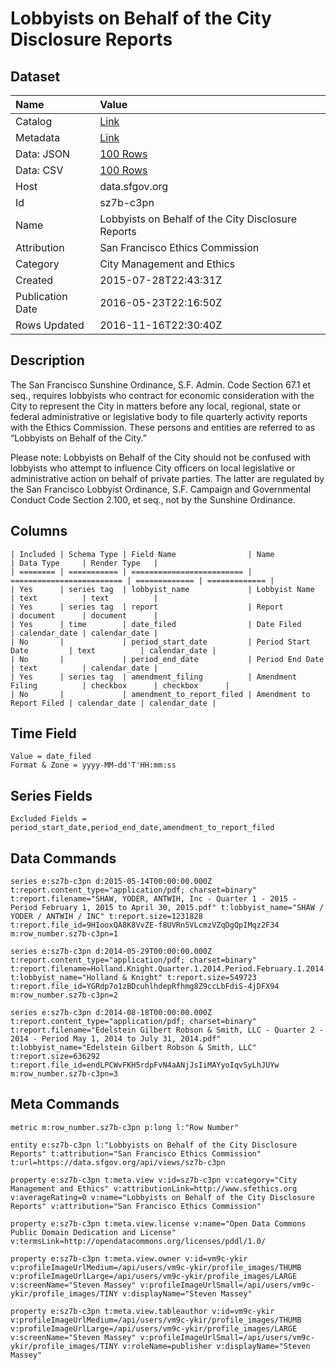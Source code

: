 # Lobbyists on Behalf of the City Disclosure Reports

## Dataset

| Name | Value |
| :--- | :---- |
| Catalog | [Link](https://catalog.data.gov/dataset/lobbyists-on-behalf-of-the-city-disclosure-reports) |
| Metadata | [Link](https://data.sfgov.org/api/views/sz7b-c3pn) |
| Data: JSON | [100 Rows](https://data.sfgov.org/api/views/sz7b-c3pn/rows.json?max_rows=100) |
| Data: CSV | [100 Rows](https://data.sfgov.org/api/views/sz7b-c3pn/rows.csv?max_rows=100) |
| Host | data.sfgov.org |
| Id | sz7b-c3pn |
| Name | Lobbyists on Behalf of the City Disclosure Reports |
| Attribution | San Francisco Ethics Commission |
| Category | City Management and Ethics |
| Created | 2015-07-28T22:43:31Z |
| Publication Date | 2016-05-23T22:16:50Z |
| Rows Updated | 2016-11-16T22:30:40Z |

## Description

The San Francisco Sunshine Ordinance, S.F. Admin. Code Section 67.1 et seq., requires lobbyists who contract for economic consideration with the City to represent the City in matters before any local, regional, state or federal administrative or legislative body to file quarterly activity reports with the Ethics Commission. These persons and entities are referred to as “Lobbyists on Behalf of the City.”

Please note: Lobbyists on Behalf of the City should not be confused with lobbyists who attempt to influence City officers on local legislative or administrative action on behalf of private parties. The latter are regulated by the San Francisco Lobbyist Ordinance, S.F. Campaign and Governmental Conduct Code Section 2.100, et seq., not by the Sunshine Ordinance.

## Columns

```ls
| Included | Schema Type | Field Name                | Name                      | Data Type     | Render Type   |
| ======== | =========== | ========================= | ========================= | ============= | ============= |
| Yes      | series tag  | lobbyist_name             | Lobbyist Name             | text          | text          |
| Yes      | series tag  | report                    | Report                    | document      | document      |
| Yes      | time        | date_filed                | Date Filed                | calendar_date | calendar_date |
| No       |             | period_start_date         | Period Start Date         | text          | calendar_date |
| No       |             | period_end_date           | Period End Date           | text          | calendar_date |
| Yes      | series tag  | amendment_filing          | Amendment Filing          | checkbox      | checkbox      |
| No       |             | amendment_to_report_filed | Amendment to Report Filed | calendar_date | calendar_date |
```

## Time Field

```ls
Value = date_filed
Format & Zone = yyyy-MM-dd'T'HH:mm:ss
```

## Series Fields

```ls
Excluded Fields = period_start_date,period_end_date,amendment_to_report_filed
```

## Data Commands

```ls
series e:sz7b-c3pn d:2015-05-14T00:00:00.000Z t:report.content_type="application/pdf; charset=binary" t:report.filename="SHAW, YODER, ANTWIH, Inc - Quarter 1 - 2015 - Period February 1, 2015 to April 30, 2015.pdf" t:lobbyist_name="SHAW / YODER / ANTWIH / INC" t:report.size=1231828 t:report.file_id=9HIooxQA8K8VvZE-f8UVRn5VLcmzVZqDgQpIMqz2F34 m:row_number.sz7b-c3pn=1

series e:sz7b-c3pn d:2014-05-29T00:00:00.000Z t:report.content_type="application/pdf; charset=binary" t:report.filename=Holland.Knight.Quarter.1.2014.Period.February.1.2014.to.April.30.2014.pdf t:lobbyist_name="Holland & Knight" t:report.size=549723 t:report.file_id=YGRdp7o1zBDcuhlhdepRfhmg8Z9ccLbFdiS-4jDFX94 m:row_number.sz7b-c3pn=2

series e:sz7b-c3pn d:2014-08-18T00:00:00.000Z t:report.content_type="application/pdf; charset=binary" t:report.filename="Edelstein Gilbert Robson & Smith, LLC - Quarter 2 - 2014 - Period May 1, 2014 to July 31, 2014.pdf" t:lobbyist_name="Edelstein Gilbert Robson & Smith, LLC" t:report.size=636292 t:report.file_id=endLPCWvFKH5rdpFvN4aANjJsIiMAYyoIqvSyLhJUYw m:row_number.sz7b-c3pn=3
```

## Meta Commands

```ls
metric m:row_number.sz7b-c3pn p:long l:"Row Number"

entity e:sz7b-c3pn l:"Lobbyists on Behalf of the City Disclosure Reports" t:attribution="San Francisco Ethics Commission" t:url=https://data.sfgov.org/api/views/sz7b-c3pn

property e:sz7b-c3pn t:meta.view v:id=sz7b-c3pn v:category="City Management and Ethics" v:attributionLink=http://www.sfethics.org v:averageRating=0 v:name="Lobbyists on Behalf of the City Disclosure Reports" v:attribution="San Francisco Ethics Commission"

property e:sz7b-c3pn t:meta.view.license v:name="Open Data Commons Public Domain Dedication and License" v:termsLink=http://opendatacommons.org/licenses/pddl/1.0/

property e:sz7b-c3pn t:meta.view.owner v:id=vm9c-ykir v:profileImageUrlMedium=/api/users/vm9c-ykir/profile_images/THUMB v:profileImageUrlLarge=/api/users/vm9c-ykir/profile_images/LARGE v:screenName="Steven Massey" v:profileImageUrlSmall=/api/users/vm9c-ykir/profile_images/TINY v:displayName="Steven Massey"

property e:sz7b-c3pn t:meta.view.tableauthor v:id=vm9c-ykir v:profileImageUrlMedium=/api/users/vm9c-ykir/profile_images/THUMB v:profileImageUrlLarge=/api/users/vm9c-ykir/profile_images/LARGE v:screenName="Steven Massey" v:profileImageUrlSmall=/api/users/vm9c-ykir/profile_images/TINY v:roleName=publisher v:displayName="Steven Massey"
```